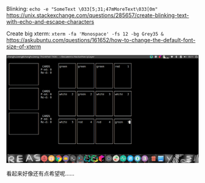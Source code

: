 Blinking: `echo -e "SomeText \033[5;31;47mMoreText\033[0m"`
https://unix.stackexchange.com/questions/285657/create-blinking-text-with-echo-and-escape-characters

Create big xterm: `xterm -fa 'Monospace' -fs 12 -bg Grey35 &`
https://askubuntu.com/questions/161652/how-to-change-the-default-font-size-of-xterm

![](doc/drawing.png)

看起来好像还有点希望呢……